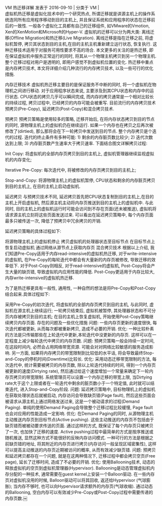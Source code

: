 VM 热迁移详解
发表于 2016-09-10   |   分类于 VM   |  
虚拟机热迁移是虚拟化技术中的一个研究热点, 所谓迁移就是讲源主机上的操作系统连同所有应用程序移动到目的主机上, 并且保证系统和应用程序的状态在迁移前后的一致性. 一般各个虚拟化工具都有自己的迁移组件, 如VMware的Vmotion, Xen的XenMotion和Microsoft的Hyper-V. 虚拟机的迁移可以分为两大类: 离线迁移(Offline Migration)和热迁移(Live Migration). 离线迁移是指在迁移之前, 将虚拟机暂停, 拷贝其状态到目的主机,在目的主机主机重新建立运行状态, 恢复执行. 这种迁移技术适用于对服务可用性要求不高的场合. 本文更多的关注的是热迁移, 即在保证虚拟机中服务正常运行的同时, 将其从一个物理主机拷贝到另一个物理主机. 整个迁移过程对用户是透明的, 即用户感觉不到虚拟机位置的变化. 热迁移中重点是内存拷贝技术, 本文将详细介绍几种流行的内存拷贝技术, 以及一些可行的优化措施.

内存迁移技术
虚拟机热迁移主要目的是保证服务不中断的同时, 将一个虚拟机在物理机之间进行移动. 对于应用程序状态来说, 主要涉及到其CPU状态和内存中的运行状态. CPU状态的拷贝几乎可以瞬间完成, 而内存的拷贝通常是一个相对比较长的持续过程, 拷贝过程中, 已经拷贝的内存可能会被重写. 目前流行的内存拷贝技术预拷贝(Pre-Copy), 延迟拷贝(Post-Copy)和混合拷贝技术.

预拷贝
预拷贝策略是使用较多的策略, 迁移开始后, 在将内存状态拷贝到目的节点的同时, 源物理主机上的虚拟机仍在继续运行. 如果一个内存也在拷贝之后再次被修改了(dirtied), 那么那将会在下一轮拷贝中发送到目的节点. 整个内存拷贝是个迭代的过程. 迭代的终止条件有多种可能: 1) 剩余的内存脏页数比较少; 2) 迭代次数达到上限; 3) 内存脏页数产生速率大于拷贝速率.
下面结合图文详解拷贝过程:

Init Copy: 将虚拟机的全部内存页拷贝到目的主机上, 虚拟机管理器继续监视虚拟机的内存变化;

Iterative Pre-Copy: 每次迭代中, 将被修改的内存页拷贝到目的主机上;

Stop-and-Copy: 将源物理主机上的虚拟机暂停, CPU状态和剩余的内存脏页拷贝到目的主机上, 在目的主机上启动虚拟机.

延迟拷贝
与预拷贝技术不同, 延迟拷贝首先把CPU状态复制到目的主机上,在目的主机上开启虚拟机, 然后源主机主动将内存页推送到目的主机上的虚拟机中. 与此同时, 目的主机上的虚拟机运行时可能会访问到不存在页面(还未被推送), 虚拟机将请求源主机立刻将这些页面发送过来. 可以看出在延迟拷贝策略中, 每个内存页面最多只被传送一次, 降低了预拷贝中冗余拷贝的开销.

延迟拷贝策略的具体过程如下:

将源物理主机上的虚拟机停止
拷贝虚拟机的处理器状态至目标节点
在目标节点上恢复启动虚拟机
通过网络从源节点上获取内存页
混合拷贝技术
根据以上介绍, 我们知道Pre-Copy适用于内存read-intensive的虚拟机热迁移, 对于write-intensive的虚拟机, 在Pre-Copy的每轮迭代中都会有大量新的内存页被修改, 导致迁移的效率低下. 对于Post-Copy则相反, 对于read-intensive的虚拟机, Post-Copy将会产生大量的缺页错, 导致虚拟机内应用性能的降低. Post-Copy更适用于内存比较大, 内存write-intensive的虚拟机热迁移.

为了是热迁移更具有一般性, 通用性, 一种自然的想法是将Pre-Copy和Post-Copy结合起来.具体过程如下:

采用Pre-Copy的初次迭代, 将虚拟机的全部内存页拷贝到目的主机, 与此同时, 虚拟机在源主机上继续运行;
一轮拷贝结束后, 虚拟机被暂停, 其处理器状态和不可分页内存被拷贝到目的主机;
在目的主机上恢复虚拟机, 开始使用Post-Copy策略继续拷贝内存页面.
存在的问题及一些优化措施
问题: 一些内存页更新的速度很快, 每次迭代都被更新, 从而每次都被重新拷贝, 造成不必要的开销.
优化: 一种比较朴素的方法是只传输那些在上轮迭代中更新,本轮迭代中没更新的内存页. 这样可以在一定程度上减少每轮迭代中拷贝的内存页数.
问题: 预拷贝策略一般会持续一定时间, 在这段时间内, 必然会占用网络带宽资源. 可能会对对网络比较敏感的服务造成影响. 另一方面, 如果将内存拷贝的带宽限制到比较低的水平话, 将会导致最终Stop-and-Copy的停机时间(Downtime)比较长.
优化: 采用动态迁移带宽限制的方法, 每次迭代中, 统计需要被拷贝的内存页数, 除以上轮迭代持续的时间, 得到一个内存页被更新的速度(Dirtying rate), 然后通过给这个速度增加一个常量来确定下一轮内存页拷贝的带宽限制. 系统管理员可以设置一个内存迁移的带宽上限, 当Dirtying rate大于这个上限或者在一轮迭代中剩余的脏页数小于一个特定值, 此时就可以结束迭代, 进入Stop-and-Copy阶段.
问题: 延迟拷贝策略中, 目标物理机上的虚拟机在获取处理状态后就被启动, 内存访问会导致缺页错(Page fault), 然后这些页面会被请求从源主机上通过网络发送过来, 这是一个被动请求的过程(Demand Paging). 单纯的使用Demand Paging会导致整个迁移过程比较缓慢, Page fault也会对应用的性能造成一定影响.
优化: 在Demand Paging的同时, 从源物理主机主动推送内存页到目标节点(Active pushing). 这些主动推送的内存页不包括由于缺页错而被被动要求传送的页面. 通过这样的方式, 既保证了每个内存页只被拷贝了一次, 也加快了迁移的速度. Active pushing过程中最简单的方式是按序推送或随机推送, 显然这种方式不能很好的反映内存访问模式. 一种可行的方法是根据之前缺页错的地址, 将其附近的内存页进行拷贝(内存访问一般呈现区域密集性), 这样可以提高主动推送的内存页近期被访问的概率, 从而有效减少缺页错.
问题: 预拷贝和延迟拷贝都存在一个问题, 就是在这两种情况下, 迁移过程中都会拷贝空页(Free page), 延长了迁移时间, 造成了不必要的开销.
优化: 使用Ballooning技术, 动态的释放虚拟机的空页到虚拟机管理器(Hypervisor). Ballooning是动态管理虚拟机内存分配的一种技术, 通常需要在guest kernel上安装一个Balloon驱动. 在一些内存页对虚拟机没用的时候, Balloon驱动可以将其回收, 返还给Hypervisor (气球膨胀); 当内存不够时, 也可以向Hypervisor请求额外的内存页(气球收缩). 通过动态的Ballooning, 空白内存可以有效减少Pre-Copy或Post-Copy过程中需要传递的内存页数.￼